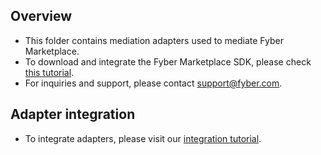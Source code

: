 ## Overview
  * This folder contains mediation adapters used to mediate Fyber Marketplace.
  * To download and integrate the Fyber Marketplace SDK, please check [this tutorial](https://developer.fyber.com/hc/en-us/sections/360003162198-Integrating-the-SDK-Android).
  * For inquiries and support, please contact support@fyber.com.
  
## Adapter integration
  * To integrate adapters, please visit our [integration tutorial](https://developers.mopub.com/docs/android/integrating-networks/).